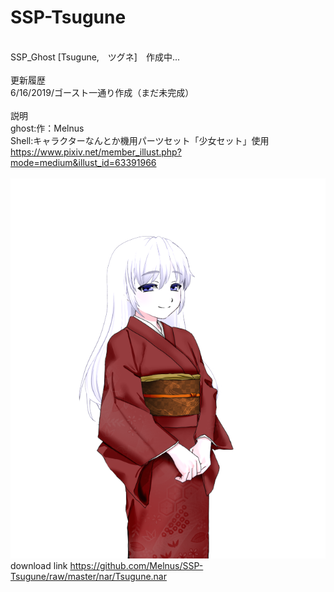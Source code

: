 # SSP-Tsugune
<br>SSP_Ghost [Tsugune,　ツグネ]　作成中...
<br>
<br>更新履歴
<br>6/16/2019/ゴースト一通り作成（まだ未完成）
<br>
<br>説明
<br>ghost:作：Melnus
<br>Shell:キャラクターなんとか機用パーツセット「少女セット」使用
<br>https://www.pixiv.net/member_illust.php?mode=medium&illust_id=63391966
<br>
<br><img src="nar/スクリーンショット 2019-06-16 22.43.35.png" alt="CC" title="Tsugune">
<br>download link https://github.com/Melnus/SSP-Tsugune/raw/master/nar/Tsugune.nar
